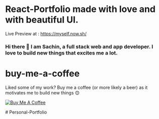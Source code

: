# React-Portfolio made with love and with beautiful UI.

Live Preview at : https://myself.now.sh/

### Hi there 👋 I am Sachin, a full stack web and app developer. I love to build new things that excites me a lot.

# buy-me-a-coffee
Liked some of my work? Buy me a coffee (or more likely a beer) as it motivates me to build new things 😊

<a href="https://www.buymeacoffee.com/sachinm" target="_blank"><img src="https://bmc-cdn.nyc3.digitaloceanspaces.com/BMC-button-images/custom_images/orange_img.png" alt="Buy Me A Coffee" style="height: auto !important;width: auto !important;" ></a>

#   P e r s o n a l - P o r t f o l i o  
 